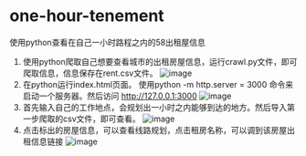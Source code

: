# one-hour-tenement
使用python查看在自己一小时路程之内的58出租屋信息
1. 使用python爬取自己想要查看城市的出租房屋信息，运行crawl.py文件，即可爬取信息，信息保存在rent.csv文件。
 ![image](https://github.com/ButBueatiful/dotvim/raw/master/screenshots/vim-screenshot.jpg)
2. 在python运行index.html页面。
  使用python -m http.server = 3000  命令来启动一个服务器。然后访问 http://127.0.0.1:3000
 ![image](https://github.com/ButBueatiful/dotvim/raw/master/screenshots/vim-screenshot.jpg)
3. 首先输入自己的工作地点，会规划出一小时之内能够到达的地方。然后导入第一步爬取的csv文件，即可查看。
 ![image](https://github.com/ButBueatiful/dotvim/raw/master/screenshots/vim-screenshot.jpg)
4. 点击标出的房屋信息，可以查看线路规划，点击租房名称，可以调到该房屋出租信息链接
 ![image](https://github.com/ButBueatiful/dotvim/raw/master/screenshots/vim-screenshot.jpg)
